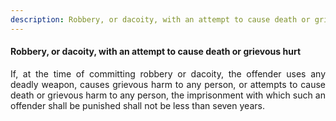 ```yaml
---
description: Robbery, or dacoity, with an attempt to cause death or grievous hurt
---
```


#### Robbery, or dacoity, with an attempt to cause death or grievous hurt
<div style="text-align: justify">

If, at the time of committing robbery or dacoity, the offender uses any deadly weapon, causes grievous harm to any person, or attempts to cause death or grievous harm to any person, the imprisonment with which such an offender shall be punished shall not be less than seven years.

</div>
